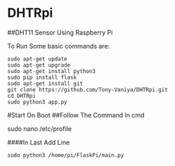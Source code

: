 # DHTRpi
##DHT11 Sensor Using Raspberry Pi



To Run Some basic commands are:

```
sudo apt-get update
sudo apt-get upgrade
sudo apt-get install python3
sudo pip install flask
sudo apt-get install git
git clone https://github.com/Tony-Vaniya/DHTRpi.git
cd DHTRpi
sudo python3 app.py
```

#Start On Boot ##Follow The Command In cmd

sudo nano /etc/profile

####In Last Add Line

```
sudo python3 /home/pi/FlaskPi/main.py
```

